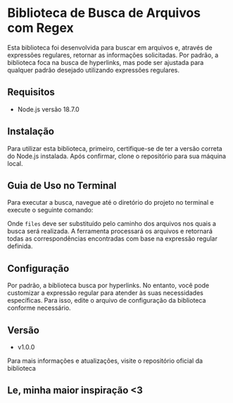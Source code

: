 # Biblioteca de Busca de Arquivos com Regex

Esta biblioteca foi desenvolvida para buscar em arquivos e, através de expressões regulares, retornar as informações solicitadas. Por padrão, a biblioteca foca na busca de hyperlinks, mas pode ser ajustada para qualquer padrão desejado utilizando expressões regulares.

## Requisitos

- Node.js versão 18.7.0

## Instalação

Para utilizar esta biblioteca, primeiro, certifique-se de ter a versão correta do Node.js instalada. Após confirmar, clone o repositório para sua máquina local.

## Guia de Uso no Terminal

Para executar a busca, navegue até o diretório do projeto no terminal e execute o seguinte comando:

Onde `files` deve ser substituído pelo caminho dos arquivos nos quais a busca será realizada. A ferramenta processará os arquivos e retornará todas as correspondências encontradas com base na expressão regular definida.

## Configuração

Por padrão, a biblioteca busca por hyperlinks. No entanto, você pode customizar a expressão regular para atender às suas necessidades específicas. Para isso, edite o arquivo de configuração da biblioteca conforme necessário.

## Versão

- v1.0.0

Para mais informações e atualizações, visite o repositório oficial da biblioteca

## Le, minha maior inspiração <3


